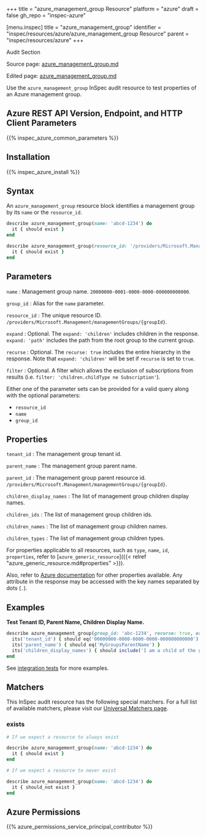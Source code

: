 +++
title = "azure_management_group Resource"
platform = "azure"
draft = false
gh_repo = "inspec-azure"

[menu.inspec]
title = "azure_management_group"
identifier = "inspec/resources/azure/azure_management_group Resource"
parent = "inspec/resources/azure"
+++

<div class="admonition-note">
<p class="admonition-note-title">Audit Section</p>
<div class="admonition-note-text">
<p>Source page: <a href="https://github.com/inspec/inspec-azure/blob/main/docs/resources/azure_management_group.md">azure_management_group.md</a></p>
<p>Edited page: <a href="https://github.com/ianmadd/inspec-azure/blob/im/hugo/docs-chef-io/content/inspec/resources/azure_management_group.md">azure_management_group.md</a></p>
</div>
</div>



Use the `azure_management_group` InSpec audit resource to test properties of an Azure management group.

## Azure REST API Version, Endpoint, and HTTP Client Parameters

{{% inspec_azure_common_parameters %}}

## Installation

{{% inspec_azure_install %}}

## Syntax

An `azure_management_group` resource block identifies a management group by its `name` or the `resource_id`.
```ruby
describe azure_management_group(name: 'abcd-1234') do
  it { should exist }
end
```
```ruby
describe azure_management_group(resource_id: '/providers/Microsoft.Management/managementGroups/{groupId}') do
  it { should exist }
end
```

## Parameters

`name`
: Management group name. `20000000-0001-0000-0000-000000000000`.

`group_id`
: Alias for the `name` parameter.

`resource_id`
: The unique resource ID. `/providers/Microsoft.Management/managementGroups/{groupId}`.

`expand`
: Optional. The `expand: 'children'` includes children in the response. `expand: 'path'` includes the path from the root group to the current group.

`recurse`
: Optional. The `recurse: true` includes the entire hierarchy in the response. Note that `expand: 'children'` will be set if `recurse` is set to `true`.

`filter`
: Optional. A filter which allows the exclusion of subscriptions from results (i.e. `filter: 'children.childType ne Subscription'`).

Either one of the parameter sets can be provided for a valid query along with the optional parameters:
- `resource_id`
- `name`
- `group_id` 

## Properties

`tenant_id`
: The management group tenant id.

`parent_name`
: The management group parent name.

`parent_id`
: The management group parent resource id. `/providers/Microsoft.Management/managementGroups/{groupId}`.

`children_display_names`
: The list of management group children display names.

`children_ids`
: The list of management group children ids.

`children_names`
: The list of management group children names.

`children_types`
: The list of management group children types.

For properties applicable to all resources, such as `type`, `name`, `id`, `properties`, refer to [`azure_generic_resource`]({{< relref "azure_generic_resource.md#properties" >}}).

Also, refer to [Azure documentation](https://docs.microsoft.com/en-us/rest/api/resources/managementgroups/get#managementgroup) for other properties available. 
Any attribute in the response may be accessed with the key names separated by dots (`.`).

## Examples

**Test Tenant ID, Parent Name, Children Display Name.**

```ruby
describe azure_management_group(group_id: 'abc-1234', recurse: true, expand: 'children') do
  its('tenant_id') { should eq('00000000-0000-0000-0000-000000000000') }
  its('parent_name') { should eq('MyGroupsParentName') }
  its('children_display_names') { should include('I am a child of the group!') }
end
```
See [integration tests](../../test/integration/verify/controls/azurerm_management_group.rb) for more examples.

## Matchers

This InSpec audit resource has the following special matchers. For a full list of available matchers, please visit our [Universal Matchers page](https://docs.chef.io/inspec/matchers/).

### exists

```ruby
# If we expect a resource to always exist

describe azure_management_group(name: 'abcd-1234') do
  it { should exist }
end

# If we expect a resource to never exist

describe azure_management_group(name: 'abcd-1234') do
  it { should_not exist }
end
```

## Azure Permissions

{{% azure_permissions_service_principal_contributor %}}
